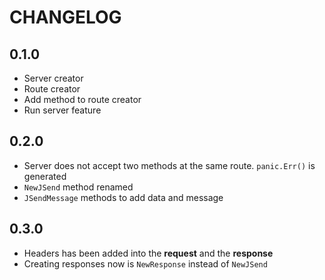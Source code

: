 # CHANGELOG 

## 0.1.0

* Server creator
* Route creator
* Add method to route creator
* Run server feature 

## 0.2.0

* Server does not accept two methods at the same route. `panic.Err()` is generated
* `NewJSend` method renamed
* `JSendMessage` methods to add data and message

## 0.3.0

* Headers has been added into the **request** and the **response**
* Creating responses now is `NewResponse` instead of `NewJSend`
